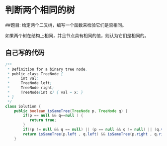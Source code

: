 # 判断两个相同的树

##题目:
给定两个二叉树，编写一个函数来检验它们是否相同。

如果两个树在结构上相同，并且节点具有相同的值，则认为它们是相同的。


## 自己写的代码

```java
/**
 * Definition for a binary tree node.
 * public class TreeNode {
 *     int val;
 *     TreeNode left;
 *     TreeNode right;
 *     TreeNode(int x) { val = x; }
 * }
 */
class Solution {
    public boolean isSameTree(TreeNode p, TreeNode q) {
        if(p == null && q==null ) {
           return true;
        }
        if((p != null && q == null) || (p == null && q != null) || (q.val != p.val)) return false;
        return isSameTree(p.left , q.left) && isSameTree(p.right , q.right);
    }

```
